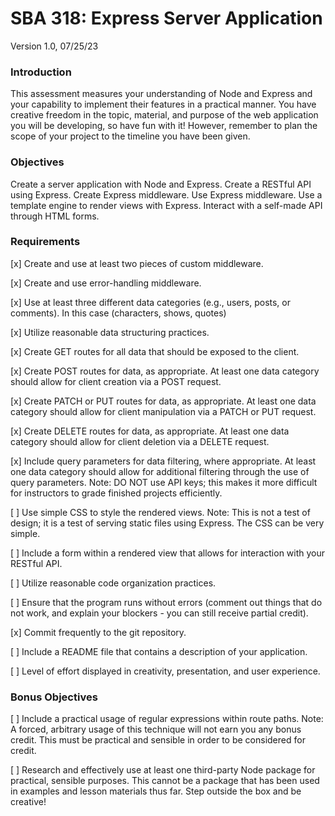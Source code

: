 # SBA 318: Express Server Application
Version 1.0, 07/25/23

### Introduction
This assessment measures your understanding of Node and Express and your capability to implement their features in a practical manner. You have creative freedom in the topic, material, and purpose of the web application you will be developing, so have fun with it! However, remember to plan the scope of your project to the timeline you have been given.

### Objectives
Create a server application with Node and Express.
Create a RESTful API using Express.
Create Express middleware.
Use Express middleware.
Use a template engine to render views with Express.
Interact with a self-made API through HTML forms.

### Requirements

[x] Create and use at least two pieces of custom middleware.

[x] Create and use error-handling middleware.

[x] Use at least three different data categories (e.g., users, posts, or comments).
    In this case (characters, shows, quotes)

[x] Utilize reasonable data structuring practices.

[x] Create GET routes for all data that should be exposed to the client.

[x] Create POST routes for data, as appropriate. At least one data category should allow for client creation via a POST request.

[x] Create PATCH or PUT routes for data, as appropriate. At least one data category should allow for client manipulation via a PATCH or PUT request.

[x] Create DELETE routes for data, as appropriate. At least one data category should allow for client deletion via a DELETE request.

[x] Include query parameters for data filtering, where appropriate. At least one data category should allow for additional filtering through the use of query parameters.
Note: DO NOT use API keys; this makes it more difficult for instructors to grade finished projects efficiently.

[ ] Use simple CSS to style the rendered views.
Note: This is not a test of design; it is a test of serving static files using Express. The CSS can be very simple.

[ ] Include a form within a rendered view that allows for interaction with your RESTful API.

[ ] Utilize reasonable code organization practices.

[ ] Ensure that the program runs without errors (comment out things that do not work, and explain your blockers - you can still receive partial credit).

[x] Commit frequently to the git repository.

[ ] Include a README file that contains a description of your application.

[ ] Level of effort displayed in creativity, presentation, and user experience.

### Bonus Objectives
[ ] Include a practical usage of regular expressions within route paths.
Note: A forced, arbitrary usage of this technique will not earn you any bonus credit. This must be practical and sensible in order to be considered for credit.

[ ] Research and effectively use at least one third-party Node package for practical, sensible purposes.
This cannot be a package that has been used in examples and lesson materials thus far. Step outside the box and be creative! 

